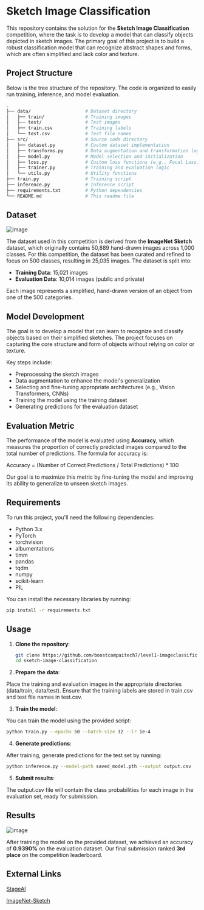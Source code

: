 # Sketch Image Classification

This repository contains the solution for the **Sketch Image Classification** competition, where the task is to develop a model that can classify objects depicted in sketch images. The primary goal of this project is to build a robust classification model that can recognize abstract shapes and forms, which are often simplified and lack color and texture.

## Project Structure

Below is the tree structure of the repository. The code is organized to easily run training, inference, and model evaluation.

```bash
.
├── data/                    # Dataset directory
│   ├── train/               # Training images
│   ├── test/                # Test images
│   ├── train.csv            # Training labels
│   └── test.csv             # Test file names
├── src/                     # Source code directory
│   ├── dataset.py           # Custom dataset implementation
│   ├── transforms.py        # Data augmentation and transformation logic
│   ├── model.py             # Model selection and initialization
│   ├── loss.py              # Custom loss functions (e.g., Focal Loss)
│   ├── trainer.py           # Training and evaluation logic
│   └── utils.py             # Utility functions
├── train.py                 # Training script
├── inference.py             # Inference script
├── requirements.txt         # Python dependencies
└── README.md                # This readme file
```
## Dataset
![image](https://github.com/user-attachments/assets/c9edb818-1b96-45a6-9ab3-86cea0104aa3)

The dataset used in this competition is derived from the **ImageNet Sketch** dataset, which originally contains 50,889 hand-drawn images across 1,000 classes. For this competition, the dataset has been curated and refined to focus on 500 classes, resulting in 25,035 images. The dataset is split into:

- **Training Data**: 15,021 images
- **Evaluation Data**: 10,014 images (public and private)

Each image represents a simplified, hand-drawn version of an object from one of the 500 categories.

## Model Development

The goal is to develop a model that can learn to recognize and classify objects based on their simplified sketches. The project focuses on capturing the core structure and form of objects without relying on color or texture.

Key steps include:
- Preprocessing the sketch images
- Data augmentation to enhance the model's generalization
- Selecting and fine-tuning appropriate architectures (e.g., Vision Transformers, CNNs)
- Training the model using the training dataset
- Generating predictions for the evaluation dataset

## Evaluation Metric

The performance of the model is evaluated using **Accuracy**, which measures the proportion of correctly predicted images compared to the total number of predictions. The formula for accuracy is:

Accuracy = (Number of Correct Predictions / Total Predictions) * 100

Our goal is to maximize this metric by fine-tuning the model and improving its ability to generalize to unseen sketch images.

## Requirements

To run this project, you'll need the following dependencies:

- Python 3.x
- PyTorch
- torchvision
- albumentations
- timm
- pandas
- tqdm
- numpy
- scikit-learn
- PIL

You can install the necessary libraries by running:

```bash
pip install -r requirements.txt
```
## Usage

1. **Clone the repository**:

   ```bash
   git clone https://github.com/boostcampaitech7/level1-imageclassification-cv-19.git
   cd sketch-image-classification
   ```
2. **Prepare the data**:

Place the training and evaluation images in the appropriate directories (data/train, data/test).
Ensure that the training labels are stored in train.csv and test file names in test.csv.

3. **Train the model**:

You can train the model using the provided script:

```bash
python train.py --epochs 50 --batch-size 32 --lr 1e-4
```

4. **Generate predictions**:

After training, generate predictions for the test set by running:

```bash
python inference.py --model-path saved_model.pth --output output.csv
```

5. **Submit results**:

The output.csv file will contain the class probabilities for each image in the evaluation set, ready for submission.

## Results
![image](https://github.com/user-attachments/assets/8775217e-7884-444e-95d3-680fa109cf29)

After training the model on the provided dataset, we achieved an accuracy of **0.9390%** on the evaluation dataset. Our final submission ranked **3rd place** on the competition leaderboard.

## External Links

[StageAI](https://stages.ai/auth/signin?callbackUrl=%2Fcompetitions%2F307%2Fboard%2Fcommunity)

[ImageNet-Sketch](https://github.com/HaohanWang/ImageNet-Sketch?tab=readme-ov-file)
